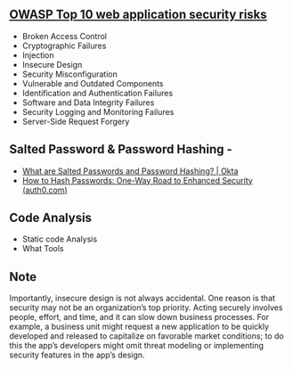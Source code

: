 ## [OWASP Top 10 web application security risks](https://owasp.org/Top10/)
- Broken Access Control
- Cryptographic Failures
- Injection
- Insecure Design
- Security Misconfiguration
- Vulnerable and Outdated Components
- Identification and Authentication Failures
- Software and Data Integrity Failures
- Security Logging and Monitoring Failures
- Server-Side Request Forgery

## Salted Password & Password Hashing -
- [What are Salted Passwords and Password Hashing? | Okta](https://www.okta.com/blog/2019/03/what-are-salted-passwords-and-password-hashing/)
- [How to Hash Passwords: One-Way Road to Enhanced Security (auth0.com)](https://auth0.com/blog/hashing-passwords-one-way-road-to-security/)

## Code Analysis
- Static code Analysis
- What Tools

## Note
Importantly, insecure design is not always accidental. One reason is that security may not be an organization’s top priority.
Acting securely involves people, effort, and time, and it can slow down business processes. For example, a business unit might 
request a new application to be quickly developed and released to capitalize on favorable market conditions; to do this the app’s 
developers might omit threat modeling or implementing security features in the app’s design.

